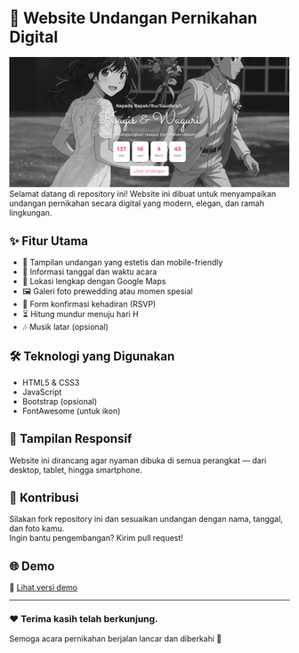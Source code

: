 # 💍 Website Undangan Pernikahan Digital

<img src="ss.png">
Selamat datang di repository ini!  
Website ini dibuat untuk menyampaikan undangan pernikahan secara digital yang modern, elegan, dan ramah lingkungan.

## ✨ Fitur Utama

- 💌 Tampilan undangan yang estetis dan mobile-friendly  
- 📅 Informasi tanggal dan waktu acara  
- 📍 Lokasi lengkap dengan Google Maps  
- 🖼️ Galeri foto prewedding atau momen spesial  
- 📝 Form konfirmasi kehadiran (RSVP)  
- ⏳ Hitung mundur menuju hari H  
- 🎶 Musik latar (opsional)


## 🛠️ Teknologi yang Digunakan

- HTML5 & CSS3  
- JavaScript  
- Bootstrap (opsional)  
- FontAwesome (untuk ikon)

## 📱 Tampilan Responsif

Website ini dirancang agar nyaman dibuka di semua perangkat — dari desktop, tablet, hingga smartphone.

## 🤝 Kontribusi

Silakan fork repository ini dan sesuaikan undangan dengan nama, tanggal, dan foto kamu.  
Ingin bantu pengembangan? Kirim pull request!

## 🌐 Demo

🔗 [Lihat versi demo](https://kayissun.github.io/undangan-pernikahan/)

---

### ❤️ Terima kasih telah berkunjung.  
Semoga acara pernikahan berjalan lancar dan diberkahi 🌸

